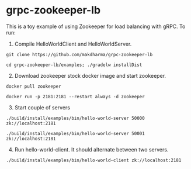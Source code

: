 # grpc-zookeeper-lb
This is a toy example of using Zookeeper for load balancing with gRPC. To run:
1. Compile HelloWorldClient and HelloWorldServer.

```git clone https://github.com/makdharma/grpc-zookeeper-lb```

```cd grpc-zookeeper-lb/examples; ./gradelw installDist```

2. Download zookeeper stock docker image and start zookeeper.

```docker pull zookeeper```

```docker run -p 2181:2181 --restart always -d zookeeper```

3. Start couple of servers

```./build/install/examples/bin/hello-world-server 50000 zk://localhost:2181```

```./build/install/examples/bin/hello-world-server 50001 zk://localhost:2181```

4. Run hello-world-client. It should alternate between two servers.

```./build/install/examples/bin/hello-world-client zk://localhost:2181```

